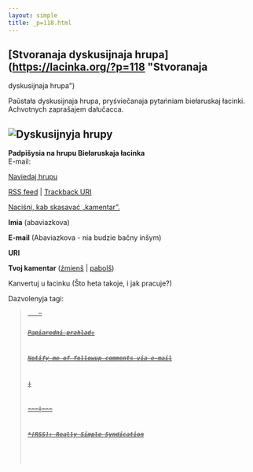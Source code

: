 ```yaml
---
layout: simple
title: _p=118.html 
---
```






## [Stvoranaja dyskusijnaja hrupa](https://lacinka.org/?p=118 "Stvoranaja
dyskusijnaja hrupa")

Paŭstała dyskusijnaja hrupa, pryśviečanaja pytańniam biełaruskaj łacinki.
Achvotnych zaprašajem dałučacca.

![Dyskusijnyja hrupy](https://groups.google.com/groups/img/3/groups_bar.gif)  
---  
**Padpišysia na hrupu Biełaruskaja łacinka**  
E-mail:  
  
[Naviedaj hrupu](https://groups.google.com/group/lacinka)  
  
[RSS feed](https://lacinka.org/?feed=rss2&p=118) | [Trackback
URI](https://lacinka.org/wp-trackback.php?p=118)

[ Naciśni, kab skasavać „kamentar”. ](javascript:reRoot\(\))

**Imia** (abaviazkova)

**E-mail** (Abaviazkova - nia budzie bačny inšym)

**URI**

**Tvoj kamentar** ([źmienš](javascript:changeCommentSize\(-80\);) |
[pabolš](javascript:changeCommentSize\(80\)))

 Kanvertuj u łacinku (Što heta takoje, i jak pracuje?)

Dazvolenyja tagi: <a href="" title=""> <abbr title=""> <acronym title=""> <b>
<blockquote cite=""> <code> <em> <i> <strike> <strong>

Papiaredni prahlad:

Notify me of followup comments via e-mail


|

 
  
  
---|---  
  







 



  *[RSS]: Really Simple Syndication


